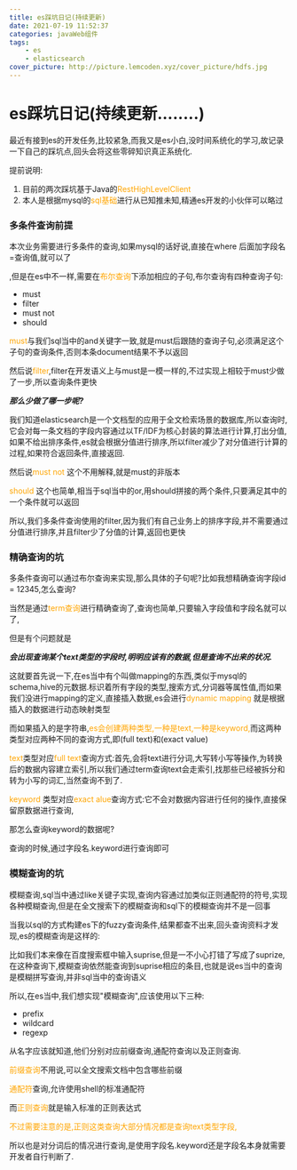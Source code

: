 ```yaml
---
title: es踩坑日记(持续更新)
date: 2021-07-19 11:52:37
categories: javaWeb组件
tags:
    - es
    - elasticsearch
cover_picture: http://picture.lemcoden.xyz/cover_picture/hdfs.jpg
---
```


# es踩坑日记(持续更新........)

最近有接到es的开发任务,比较紧急,而我又是es小白,没时间系统化的学习,故记录一下自己的踩坑点,回头会将这些零碎知识真正系统化.

提前说明:

1. 目前的两次踩坑基于Java的<font color= #FFA500>RestHighLevelClient</font>
2. 本人是根据mysql的<font color= #FFA500>sql基础</font>进行从已知推未知,精通es开发的小伙伴可以略过

### 多条件查询前提

<!--more-->

本次业务需要进行多条件的查询,如果mysql的话好说,直接在where 后面加字段名=查询值,就可以了

,但是在es中不一样,需要在<font color= #FFA500>布尔查询</font>下添加相应的子句,布尔查询有四种查询子句:

- must
- filter
- must not
- should

<font color= #FFA500>must</font>与我们sql当中的and关键字一致,就是must后跟随的查询子句,必须满足这个子句的查询条件,否则本条document结果不予以返回

然后说<font color= #FFA500>filter</font>,filter在开发语义上与must是一模一样的,不过实现上相较于must少做了一步,所以查询条件更快

***那么少做了哪一步呢?***

我们知道elasticsearch是一个文档型的应用于全文检索场景的数据库,所以查询时,它会对每一条文档的字段内容通过以TF/IDF为核心封装的算法进行计算,打出分值,如果不给出排序条件,es就会根据分值进行排序,所以filter减少了对分值进行计算的过程,如果符合返回条件,直接返回.

然后说<font color= #FFA500>must not</font> 这个不用解释,就是must的非版本

<font color= #FFA500>should</font> 这个也简单,相当于sql当中的or,用should拼接的两个条件,只要满足其中的一个条件就可以返回

所以,我们多条件查询使用的filter,因为我们有自己业务上的排序字段,并不需要通过分值进行排序,并且filter少了分值的计算,返回也更快

### 精确查询的坑

多条件查询可以通过布尔查询来实现,那么具体的子句呢?比如我想精确查询字段id = 12345,怎么查询?

当然是通过<font color= #FFA500>term查询</font>进行精确查询了,查询也简单,只要输入字段值和字段名就可以了,

但是有个问题就是

***会出现查询某个text类型的字段时,明明应该有的数据,但是查询不出来的状况.***

这就要首先说一下,在es当中有个叫做mapping的东西,类似于mysql的schema,hive的元数据.标识着所有字段的类型,搜索方式,分词器等属性值,而如果我们没进行mapping的定义,直接插入数据,es会进行<font color= #FFA500>dynamic mapping</font> 就是根据插入的数据进行动态映射类型

而如果插入的是字符串,<font color= #FFA500>es会创建两种类型,一种是text,一种是keyword,</font>而这两种类型对应两种不同的查询方式,即(full text)和(exact value)

<font color= #FFA500>text</font>类型对应<font color= #FFA500>full text</font>查询方式:首先,会将text进行分词,大写转小写等操作,为转换后的数据内容建立索引,所以我们通过term查询text会走索引,找那些已经被拆分和转为小写的词汇,当然查询不到了.

<font color= #FFA500>keyword</font> 类型对应<font color= #FFA500>exact alue</font>查询方式:它不会对数据内容进行任何的操作,直接保留原数据进行查询,

那怎么查询keyword的数据呢? 

查询的时候,通过字段名.keyword进行查询即可

### 模糊查询的坑

模糊查询,sql当中通过like关键子实现,查询内容通过加类似正则通配符的符号,实现各种模糊查询,但是在全文搜索下的模糊查询和sql下的模糊查询并不是一回事

当我以sql的方式构建es下的fuzzy查询条件,结果都查不出来,回头查询资料才发现,es的模糊查询是这样的:

比如我们本来像在百度搜索框中输入suprise,但是一不小心打错了写成了suprize,在这种查询下,模糊查询依然能查询到suprise相应的条目,也就是说es当中的查询是模糊拼写查询,并非sql当中的查询语义

所以,在es当中,我们想实现"模糊查询",应该使用以下三种:

- prefix
- wildcard
- regexp

从名字应该就知道,他们分别对应前缀查询,通配符查询以及正则查询.

<font color= #FFA500>前缀查询</font>不用说,可以全文搜索文档中包含哪些前缀

<font color= #FFA500>通配符</font>查询,允许使用shell的标准通配符

而<font color= #FFA500>正则查询</font>就是输入标准的正则表达式

<font color= #FFA500>不过需要注意的是,正则这类查询大部分情况都是查询text类型字段,</font>

所以也是对分词后的情况进行查询,是使用字段名.keyword还是字段名本身就需要开发者自行判断了.
